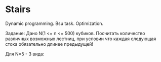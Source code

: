# Stairs
Dynamic programming. Bsu task. Optimization.

Задание: Дано N(1 <= n <= 500) кубиков. Посчитать количество различных возможных лестниц, при условии что каждая следующая стока обязательно длинее предыдущей!

Для N=5 - 3 вида:
#
##
###

##
###

#####
